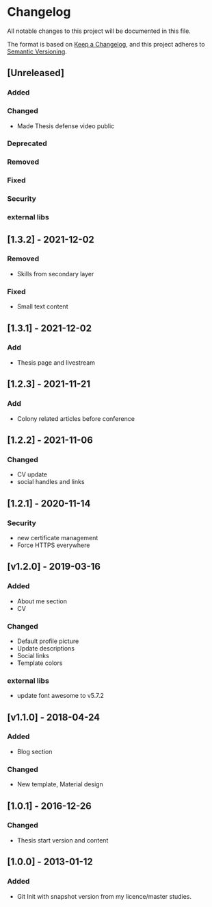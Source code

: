 # Changelog

All notable changes to this project will be documented in this file.

The format is based on [Keep a Changelog](https://keepachangelog.com/en/1.0.0/),
and this project adheres to [Semantic Versioning](https://semver.org/spec/v2.0.0.html).

## [Unreleased]
### Added
### Changed
- Made Thesis defense video public
### Deprecated
### Removed
### Fixed
### Security
### external libs

## [1.3.2] - 2021-12-02
### Removed
- Skills from secondary layer
### Fixed
- Small text content

## [1.3.1] - 2021-12-02
### Add
- Thesis page and livestream

## [1.2.3] - 2021-11-21
### Add
- Colony related articles before conference

## [1.2.2] - 2021-11-06
### Changed
- CV update
- social handles and links

## [1.2.1] - 2020-11-14
### Security
- new certificate management
- Force HTTPS everywhere

## [v1.2.0] - 2019-03-16
### Added
- About me section
- CV
### Changed
- Default profile picture
- Update descriptions
- Social links
- Template colors
### external libs
- update font awesome to v5.7.2

## [v1.1.0] - 2018-04-24
### Added
- Blog section
### Changed
- New template, Material design

## [1.0.1] - 2016-12-26
### Changed
- Thesis start version and content

## [1.0.0] - 2013-01-12
### Added
- Git Init with snapshot version from my licence/master studies.
